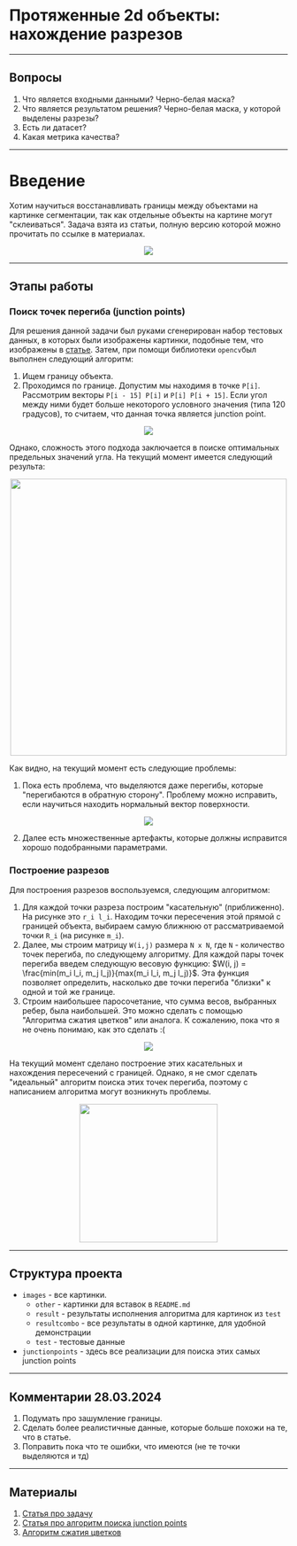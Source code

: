 <style TYPE="text/css">
code.has-jax {font: inherit; font-size: 100%; background: inherit; border: inherit;}
</style>
<script type="text/x-mathjax-config">
MathJax.Hub.Config({
    tex2jax: {
        inlineMath: [['$','$'], ['\\(','\\)']],
        skipTags: ['script', 'noscript', 'style', 'textarea', 'pre'] // removed 'code' entry
    }
});
MathJax.Hub.Queue(function() {
    var all = MathJax.Hub.getAllJax(), i;
    for(i = 0; i < all.length; i += 1) {
        all[i].SourceElement().parentNode.className += ' has-jax';
    }
});
</script>
<script type="text/javascript" src="https://cdnjs.cloudflare.com/ajax/libs/mathjax/2.7.4/MathJax.js?config=TeX-AMS_HTML-full"></script>

# Протяженные 2d объекты: нахождение разрезов

---
## Вопросы
1. Что является входными данными? Черно-белая маска?
2. Что является результатом решения? Черно-белая маска, у которой выделены разрезы?
3. Есть ли датасет? 
4. Какая метрика качества?
---

# Введение
Хотим научиться восстанавливать границы между объектами на картинке сегментации, так как отдельные объекты на картине 
могут "склеиваться". Задача взята из статьи, полную версию которой можно прочитать по ссылке в материалах. 

<p align="center">
  <img src="images/other/example.png" />
</p>

---
## Этапы работы
### Поиск точек перегиба (junction points)
Для решения данной задачи был руками сгенерирован набор тестовых данных, в которых были изображены картинки, подобные тем, 
что изображены в [статье](https://www.nature.com/articles/s41598-018-29037-x/figures/8). Затем, при помощи библиотеки 
`opencv`был выполнен следующий алгоритм:
1. Ищем границу объекта. 
2. Проходимся по границе. Допустим мы находимя в точке `P[i]`. Рассмотрим векторы `P[i - 15] P[i]` и `P[i] P[i + 15]`.
Если угол между ними будет больше некоторого условного значения (типа 120 градусов), то считаем, что данная точка 
является junction point.

<p align="center">
  <img src="images/other/algo.png" />
</p>

Однако, сложность этого подхода заключается в поиске оптимальных предельных значений угла. На текущий момент имеется 
следующий результа:

<p align="center">
  <img src="images/resultcombo/combined_result_1.png" width="500" />
</p>

Как видно, на текущий момент есть следующие проблемы:
1. Пока есть проблема, что выделяются даже перегибы, которые "перегибаются в обратную сторону". Проблему можно исправить,
если научиться находить нормальный вектор поверхности.

<p align="center">
  <img src="images/other/wrong.png" />
</p>

2. Далее есть множественные артефакты, которые должны исправится хорошо подобранными параметрами.

### Построение разрезов
Для построения разрезов воспользуемся, следующим алгоритмом:
1. Для каждой точки разреза построим "касательную" (приближенно). На рисунке это `r_i l_i`. Находим точки пересечения 
этой прямой с границей объекта, выбираем самую ближнюю от рассматриваемой точки `R_i` (на рисунке `m_i`).
2. Далее, мы строим матрицу `W(i,j)` размера `N x N`, где `N` - количество точек перегиба, по следующему алгоритму. Для 
каждой пары точек перегиба введем следующую весовую функцию:
$W(i, j) = \frac{min(m_i l_i, m_j l_j)}{max(m_i l_i, m_j l_j)}$.
Эта функция позволяет определить, насколько две точки перегиба "близки" к одной и той же границе.
3. Строим наибольшее паросочетание, что сумма весов, выбранных ребер, была наибольшей. Это можно сделать с помощью 
"Алгоритма сжатия цветков" или аналога. К сожалению, пока что я не очень понимаю, как это сделать :(

<p align="center">
  <img src="images/other/razrez.png" />
</p>

На текущий момент сделано построение этих касательных и нахождения пересечений с границей. Однако, я не смог сделать 
"идеальный" алгоритм поиска этих точек перегиба, поэтому с написанием алгоритма могут возникнуть проблемы. 
<p align="center">
  <img src="images/resultcombo/combined_result.png" width="250" />
</p>

---
## Структура проекта
- `images` - все картинки.
    - `other` - картинки для вставок в `README.md`
    - `result` - результаты исполнения алгоритма для картинок из `test`
    - `resultcombo` - все результаты в одной картинке, для удобной демонстрации
    - `test` - тестовые данные
- `junctionpoints` - здесь все реализации для поиска этих самых junction points

---
## Комментарии 28.03.2024
1. Подумать про зашумление границы.
2. Сделать более реалистичные данные, которые больше похожи на те, что в статье.
3. Поправить пока что те ошибки, что имеются (не те точки выделяются и тд)

---
## Материалы
1. [Статья про задачу](https://www.nature.com/articles/s41598-018-29037-x/figures/8)
2. [Статья про алгоритм поиска junction points](https://ieeexplore.ieee.org/stamp/stamp.jsp?tp=&arnumber=8219709)
3. [Алгоритм сжатия цветков](https://ru.wikipedia.org/wiki/%D0%90%D0%BB%D0%B3%D0%BE%D1%80%D0%B8%D1%82%D0%BC_%D1%81%D0%B6%D0%B0%D1%82%D0%B8%D1%8F_%D1%86%D0%B2%D0%B5%D1%82%D0%BA%D0%BE%D0%B2)